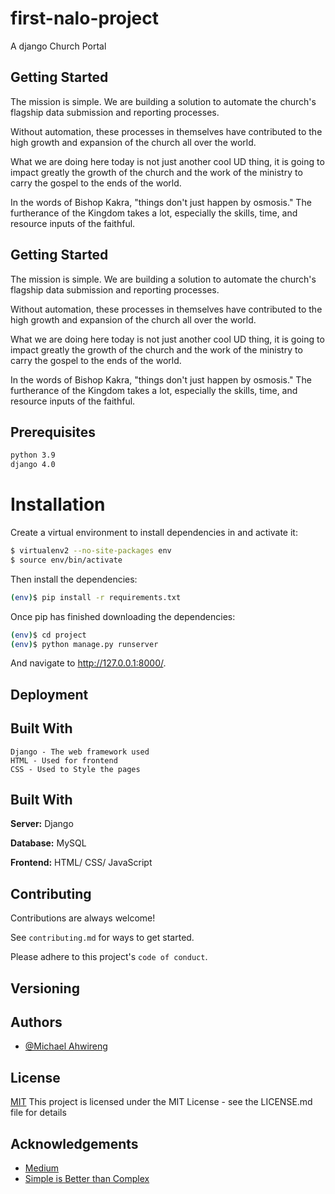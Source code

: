 
# first-nalo-project

A django Church Portal 



## Getting Started
The mission is simple. We are building a solution to automate the church's flagship data submission and reporting processes.

Without automation, these processes in themselves have contributed to the high growth and expansion of the church all over the world.

What we are doing here today is not just another cool UD thing, it is going to impact greatly the growth of the church and the work of the ministry to carry the gospel to the ends of the world.

In the words of Bishop Kakra, "things don't just happen by osmosis." The furtherance of the Kingdom takes a lot, especially the skills, time, and resource inputs of the faithful.
## Getting Started
The mission is simple. We are building a solution to automate the church's flagship data submission and reporting processes.

Without automation, these processes in themselves have contributed to the high growth and expansion of the church all over the world.

What we are doing here today is not just another cool UD thing, it is going to impact greatly the growth of the church and the work of the ministry to carry the gospel to the ends of the world.

In the words of Bishop Kakra, "things don't just happen by osmosis." The furtherance of the Kingdom takes a lot, especially the skills, time, and resource inputs of the faithful.
## Prerequisites
```bash
python 3.9
django 4.0
```


# Installation






Create a virtual environment to install dependencies in and activate it:

```bash
$ virtualenv2 --no-site-packages env
$ source env/bin/activate
```

Then install the dependencies:
```bash
(env)$ pip install -r requirements.txt
```
Once pip has finished downloading the dependencies:

```bash
(env)$ cd project
(env)$ python manage.py runserver
```
And navigate to http://127.0.0.1:8000/.







## Deployment
## Built With

    Django - The web framework used
    HTML - Used for frontend
    CSS - Used to Style the pages
## Built With

**Server:** Django

**Database:** MySQL

**Frontend:**  HTML/ CSS/ JavaScript




## Contributing

Contributions are always welcome!

See `contributing.md` for ways to get started.

Please adhere to this project's `code of conduct`.


## Versioning
## Authors

- [@Michael Ahwireng](https://www.github.com/FiifiQwontwo)


## License

[MIT](https://choosealicense.com/licenses/mit/) This project is licensed under the MIT License - see the LICENSE.md file for details


## Acknowledgements


 - [Medium ](https://medium.com/)
 - [Simple is Better than Complex](https://simpleisbetterthancomplex.com/)


